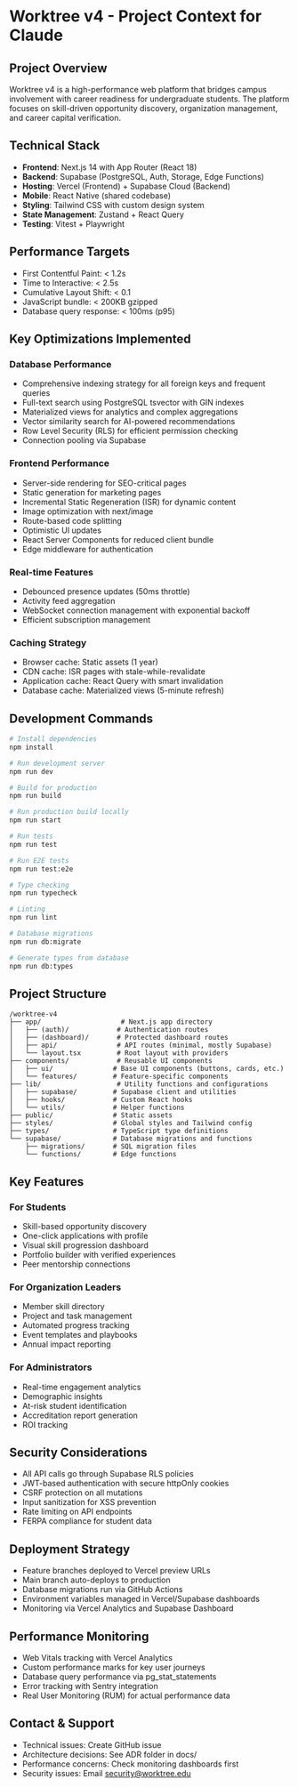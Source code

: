 # Worktree v4 - Project Context for Claude

## Project Overview
Worktree v4 is a high-performance web platform that bridges campus involvement with career readiness for undergraduate students. The platform focuses on skill-driven opportunity discovery, organization management, and career capital verification.

## Technical Stack
- **Frontend**: Next.js 14 with App Router (React 18)
- **Backend**: Supabase (PostgreSQL, Auth, Storage, Edge Functions)
- **Hosting**: Vercel (Frontend) + Supabase Cloud (Backend)
- **Mobile**: React Native (shared codebase)
- **Styling**: Tailwind CSS with custom design system
- **State Management**: Zustand + React Query
- **Testing**: Vitest + Playwright

## Performance Targets
- First Contentful Paint: < 1.2s
- Time to Interactive: < 2.5s
- Cumulative Layout Shift: < 0.1
- JavaScript bundle: < 200KB gzipped
- Database query response: < 100ms (p95)

## Key Optimizations Implemented

### Database Performance
- Comprehensive indexing strategy for all foreign keys and frequent queries
- Full-text search using PostgreSQL tsvector with GIN indexes
- Materialized views for analytics and complex aggregations
- Vector similarity search for AI-powered recommendations
- Row Level Security (RLS) for efficient permission checking
- Connection pooling via Supabase

### Frontend Performance
- Server-side rendering for SEO-critical pages
- Static generation for marketing pages
- Incremental Static Regeneration (ISR) for dynamic content
- Image optimization with next/image
- Route-based code splitting
- Optimistic UI updates
- React Server Components for reduced client bundle
- Edge middleware for authentication

### Real-time Features
- Debounced presence updates (50ms throttle)
- Activity feed aggregation
- WebSocket connection management with exponential backoff
- Efficient subscription management

### Caching Strategy
- Browser cache: Static assets (1 year)
- CDN cache: ISR pages with stale-while-revalidate
- Application cache: React Query with smart invalidation
- Database cache: Materialized views (5-minute refresh)

## Development Commands
```bash
# Install dependencies
npm install

# Run development server
npm run dev

# Build for production
npm run build

# Run production build locally
npm run start

# Run tests
npm run test

# Run E2E tests
npm run test:e2e

# Type checking
npm run typecheck

# Linting
npm run lint

# Database migrations
npm run db:migrate

# Generate types from database
npm run db:types
```

## Project Structure
```
/worktree-v4
├── app/                    # Next.js app directory
│   ├── (auth)/            # Authentication routes
│   ├── (dashboard)/       # Protected dashboard routes
│   ├── api/               # API routes (minimal, mostly Supabase)
│   └── layout.tsx         # Root layout with providers
├── components/            # Reusable UI components
│   ├── ui/               # Base UI components (buttons, cards, etc.)
│   └── features/         # Feature-specific components
├── lib/                   # Utility functions and configurations
│   ├── supabase/         # Supabase client and utilities
│   ├── hooks/            # Custom React hooks
│   └── utils/            # Helper functions
├── public/               # Static assets
├── styles/               # Global styles and Tailwind config
├── types/                # TypeScript type definitions
└── supabase/             # Database migrations and functions
    ├── migrations/       # SQL migration files
    └── functions/        # Edge functions
```

## Key Features

### For Students
- Skill-based opportunity discovery
- One-click applications with profile
- Visual skill progression dashboard
- Portfolio builder with verified experiences
- Peer mentorship connections

### For Organization Leaders
- Member skill directory
- Project and task management
- Automated progress tracking
- Event templates and playbooks
- Annual impact reporting

### For Administrators
- Real-time engagement analytics
- Demographic insights
- At-risk student identification
- Accreditation report generation
- ROI tracking

## Security Considerations
- All API calls go through Supabase RLS policies
- JWT-based authentication with secure httpOnly cookies
- CSRF protection on all mutations
- Input sanitization for XSS prevention
- Rate limiting on API endpoints
- FERPA compliance for student data

## Deployment Strategy
- Feature branches deployed to Vercel preview URLs
- Main branch auto-deploys to production
- Database migrations run via GitHub Actions
- Environment variables managed in Vercel/Supabase dashboards
- Monitoring via Vercel Analytics and Supabase Dashboard

## Performance Monitoring
- Web Vitals tracking with Vercel Analytics
- Custom performance marks for key user journeys
- Database query performance via pg_stat_statements
- Error tracking with Sentry integration
- Real User Monitoring (RUM) for actual performance data

## Contact & Support
- Technical issues: Create GitHub issue
- Architecture decisions: See ADR folder in docs/
- Performance concerns: Check monitoring dashboards first
- Security issues: Email security@worktree.edu
